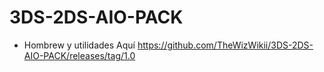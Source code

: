 # 3DS-2DS-AIO-PACK

- Hombrew y utilidades Aquí https://github.com/TheWizWikii/3DS-2DS-AIO-PACK/releases/tag/1.0
